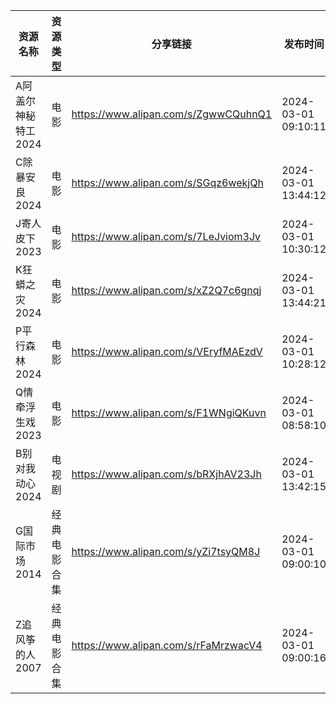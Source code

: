 | 资源名称         | 资源类型   | 分享链接                                 | 发布时间                |
| ------------ | ------ | ------------------------------------ | ------------------- |
| A阿盖尔神秘特工2024 | 电影     | https://www.alipan.com/s/ZgwwCQuhnQ1 | 2024-03-01 09:10:11 |
| C除暴安良2024    | 电影     | https://www.alipan.com/s/SGqz6wekjQh | 2024-03-01 13:44:12 |
| J寄人皮下2023    | 电影     | https://www.alipan.com/s/7LeJviom3Jv | 2024-03-01 10:30:12 |
| K狂蟒之灾2024    | 电影     | https://www.alipan.com/s/xZ2Q7c6gnqj | 2024-03-01 13:44:21 |
| P平行森林2024    | 电影     | https://www.alipan.com/s/VEryfMAEzdV | 2024-03-01 10:28:12 |
| Q情牵浮生戏2023   | 电影     | https://www.alipan.com/s/F1WNgiQKuvn | 2024-03-01 08:58:10 |
| B别对我动心2024   | 电视剧    | https://www.alipan.com/s/bRXjhAV23Jh | 2024-03-01 13:42:15 |
| G国际市场2014    | 经典电影合集 | https://www.alipan.com/s/yZi7tsyQM8J | 2024-03-01 09:00:10 |
| Z追风筝的人2007   | 经典电影合集 | https://www.alipan.com/s/rFaMrzwacV4 | 2024-03-01 09:00:16 |

